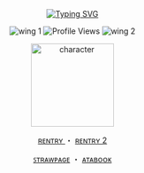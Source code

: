 <div align="center">
<div class="markdown heading" dir="auto">
  <a href="https://git.io/typing-svg">
    <img src="https://readme-typing-svg.herokuapp.com?font=Playfair+Display&weight=600&size=24&duration=2000&pause=300&color=e4ddd3&width=700&center=true&lines=There+are+many+types+of+monsters+in+this+world.;Monsters+who+will+not+show+themselves+and+cause+trouble.;Monsters+who+abduct+children.;Monsters+who+devour+dreams.;Monsters+who+suck+blood.;And...;Monsters+who+always+tell+lies.;Lying+monsters+are+a+real+nuisance.;この世界には様々な種類の怪物が存在する。;姿を見せずに災いをもたらす怪物。;子供をさらう怪物。;夢を喰らう怪物。;血を吸う怪物。;そして…;常に嘘をつく怪物。;嘘をつく怪物は本当に厄介だ。" alt="Typing SVG" />
  </a>
</div>

 <p align="center">
 <img src="https://files.catbox.moe/6rif3u.png" alt="wing 1"> <img src="https://komarev.com/ghpvc/?username=corpsoil&color=lightgrey&abbreviated=true&style=plastic&label=🗡" alt="Profile Views" /> <img src="https://files.catbox.moe/y4x3m8.png" alt="wing 2">
</p>


<div>
 <p align="center">
  <img src="https://files.catbox.moe/4z92f8.png" width="150" alt="character">
</p>


<p align="center">

</p>

<p align="center">
  <a href="https://rentry.org/your-first"> ʀᴇɴᴛʀʏ </a> ・
  <a href="https://rentry.org/your-second"> ʀᴇɴᴛʀʏ 2</a>
</p>

<p align="center">
  <a href="https://strawpage.io/"> ꜱᴛʀᴀᴡᴘᴀɢᴇ</a> ・
  <a href="https://atabook.com/"> ᴀᴛᴀʙᴏᴏᴋ</a>
</p>
<!---
VANISHING-REVERIES/VANISHING-REVERIES is a ✨ special ✨ repository because its `README.md` (this file) appears on your GitHub profile.
You can click the Preview link to take a look at your changes.
--->
